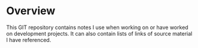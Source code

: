 # Overview

This GIT repository contains notes I use when working on or have worked on development projects.  It can also contain lists of links of source material I have referenced.
